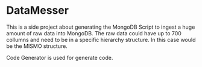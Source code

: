 # DataMesser
This is a side project about generating the MongoDB Script to ingest a huge amount of raw data into MongoDB. 
The raw data could have up to 700 collumns and need to be in a specific hierarchy structure. In this case would be the MISMO structure.

Code Generator is used for generate code.
